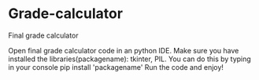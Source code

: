 # Grade-calculator
Final grade calculator

Open final grade calculator code in an python IDE.
Make sure you have installed the libraries(packagename): tkinter, PIL.
You can do this by typing in your console pip install 'packagename'
Run the code and enjoy!

